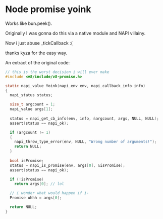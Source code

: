 # Node promise yoink

Works like bun.peek().

Originally I was gonna do this via a native module and NAPI villainy.

Now i just abuse _tickCallback :(

thanks kyza for the easy way.

An extract of the original code:
```c
// this is the worst decision i will ever make
#include <v8/include/v8-promise.h>

static napi_value Yoink(napi_env env, napi_callback_info info) 
{
  napi_status status;

  size_t argcount = 1;
  napi_value args[1];
  
  status = napi_get_cb_info(env, info, &argcount, args, NULL, NULL);
  assert(status == napi_ok);

  if (argcount != 1)
  {
    napi_throw_type_error(env, NULL, "Wrong number of arguments!");
    return NULL;
  }
  
  bool isPromise;
  status = napi_is_promise(env, args[0], &isPromise);
  assert(status == napi_ok);

  if (!isPromise)
    return args[0]; // lol

  // i wonder what would happen if i-
  Promise uhhh = args[0];

  return NULL;
}
```